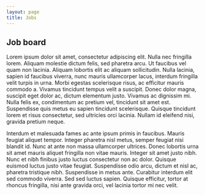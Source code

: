 ```yaml
---
layout: page
title: Jobs
---
```


## Job board

Lorem ipsum dolor sit amet, consectetur adipiscing elit. Nulla nec fringilla lorem. Aliquam molestie dictum felis, sed pharetra arcu. Ut faucibus vel quam non lacinia. Aliquam lobortis elit ac aliquam sollicitudin. Nulla lacinia, sapien id faucibus viverra, nunc mauris ullamcorper lacus, interdum fringilla velit turpis in urna. Morbi egestas scelerisque risus, ac efficitur mauris commodo a. Vivamus tincidunt tempus velit a suscipit. Donec dolor magna, suscipit eget dolor ac, dictum elementum justo. Vivamus ac dignissim mi. Nulla felis ex, condimentum ac pretium vel, tincidunt sit amet est. Suspendisse quis metus eu sapien tincidunt scelerisque. Quisque tincidunt lorem et risus consectetur, sed ultricies orci lacinia. Nullam id eleifend nisi, gravida pretium neque.

Interdum et malesuada fames ac ante ipsum primis in faucibus. Mauris feugiat aliquet tempor. Integer pharetra nisl metus, semper feugiat nisi blandit id. Nunc at ante non massa ullamcorper ultrices. Donec lobortis urna sit amet mauris aliquet fringilla non vitae mauris. Integer sit amet justo nibh. Nunc et nibh finibus justo luctus consectetur non ac dolor. Quisque euismod luctus justo vitae feugiat. Suspendisse odio arcu, dictum et nisl ac, pharetra tristique nibh. Suspendisse in metus ante. Curabitur interdum elit sed commodo viverra. Sed sed luctus sapien. Quisque efficitur, tortor at rhoncus fringilla, nisi ante gravida orci, vel lacinia tortor mi nec velit.
